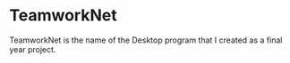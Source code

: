 <H1>TeamworkNet</H1>

TeamworkNet is the name of the Desktop program that I created as a final year project.
